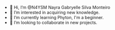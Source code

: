 - 👋 Hi, I’m @N4YSM Nayra Gabryelle Silva Monteiro
- 👀 I’m interested in acquiring new knowledge.
- 🌱 I’m currently learning Phyton, I'm a beginner.
- 💞️ I’m looking to collaborate in new projects.

<!---
N4YSM/N4YSM is a ✨ special ✨ repository because its `README.md` (this file) appears on your GitHub profile.
You can click the Preview link to take a look at your changes.
--->
